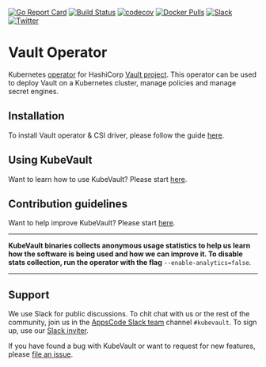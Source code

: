 [![Go Report Card](https://goreportcard.com/badge/github.com/kubevault/operator)](https://goreportcard.com/report/github.com/kubevault/operator)
[![Build Status](https://travis-ci.org/kubevault/operator.svg?branch=master)](https://travis-ci.org/kubevault/operator)
[![codecov](https://codecov.io/gh/kubevault/operator/branch/master/graph/badge.svg)](https://codecov.io/gh/kubevault/operator)
[![Docker Pulls](https://img.shields.io/docker/pulls/kubevault/vault-operator.svg)](https://hub.docker.com/r/kubevault/vault-operator/)
[![Slack](https://slack.appscode.com/badge.svg)](https://slack.appscode.com)
[![Twitter](https://img.shields.io/twitter/follow/kubevault.svg?style=social&logo=twitter&label=Follow)](https://twitter.com/intent/follow?screen_name=KubeVault)

# Vault Operator

Kubernetes [operator](https://coreos.com/blog/introducing-operators.html) for HashiCorp [Vault project](https://www.vaultproject.io/). This operator can be used to deploy Vault on a Kubernetes cluster, manage policies and manage secret engines.

## Installation
To install Vault operator & CSI driver, please follow the guide [here](https://github.com/kubevault/docs/blob/master/docs/setup/README.md).

## Using KubeVault
Want to learn how to use KubeVault? Please start [here](https://github.com/kubevault/docs/blob/master/docs/guides/README.md).

## Contribution guidelines
Want to help improve KubeVault? Please start [here](https://github.com/kubevault/docs/blob/master/docs/CONTRIBUTING.md).

---

**KubeVault binaries collects anonymous usage statistics to help us learn how the software is being used and how we can improve it. To disable stats collection, run the operator with the flag** `--enable-analytics=false`.

---

## Support
We use Slack for public discussions. To chit chat with us or the rest of the community, join us in the [AppsCode Slack team](https://appscode.slack.com/messages/kubevault/) channel `#kubevault`. To sign up, use our [Slack inviter](https://slack.appscode.com/).

If you have found a bug with KubeVault or want to request for new features, please [file an issue](https://github.com/kubevault/project/issues/new).
